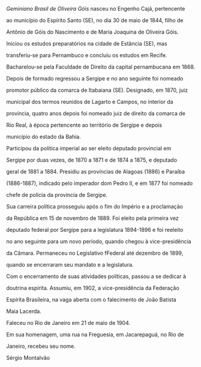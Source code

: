 

*Geminiano Brasil de Oliveira Góis* nasceu no Engenho Cajá, pertencente

ao município do Espírito Santo (SE), no dia 30 de maio de 1844, filho de

Antônio de Góis do Nascimento e de Maria Joaquina de Oliveira Góis.



Iniciou os estudos preparatórios na cidade de Estância (SE), mas

transferiu-se para Pernambuco e concluiu os estudos em Recife.

Bacharelou-se pela Faculdade de Direito da capital pernambucana em 1868.

Depois de formado regressou a Sergipe e no ano seguinte foi nomeado

promotor público da comarca de Itabaiana (SE). Designado, em 1870, juiz

municipal dos termos reunidos de Lagarto e Campos, no interior da

província, quatro anos depois foi nomeado juiz de direito da comarca de

Rio Real, à época pertencente ao território de Sergipe e depois

município do estado da Bahia.



Participou da política imperial ao ser eleito deputado provincial em

Sergipe por duas vezes, de 1870 a 1871 e de 1874 a 1875, e deputado

geral de 1881 a 1884. Presidiu as províncias de Alagoas (1886) e Paraíba

(1886-1887), indicado pelo imperador dom Pedro II, e em 1877 foi nomeado

chefe de polícia da província de Sergipe.



Sua carreira política prosseguiu após o fim do Império e a proclamação

da República em 15 de novembro de 1889. Foi eleito pela primeira vez

deputado federal por Sergipe para a legislatura 1894-1896 e foi reeleito

no ano seguinte para um novo período, quando chegou à vice-presidência

da Câmara. Permaneceu no Legislativo fFederal até dezembro de 1899,

quando se encerraram seu mandato e a legislatura.



Com o encerramento de suas atividades políticas, passou a se dedicar à

doutrina espírita. Assumiu, em 1902, a vice-presidência da Federação

Espírita Brasileira, na vaga aberta com o falecimento de João Batista

Maia Lacerda.



Faleceu no Rio de Janeiro em 21 de maio de 1904.



Em sua homenagem, uma rua na Freguesia, em Jacarepaguá, no Rio de

Janeiro, recebeu seu nome.



Sérgio Montalvão



